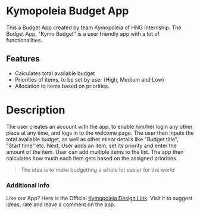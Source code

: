 # **Kymopoleia Budget App**

This a Budget App created by team Kymopoleia of HNG Internship. The Budget App, "Kymo Budget" is a user friendly app with a lot 
of functionalities.

## Features
 - Calculates total available budget
 - Priorities of items, to be set by user (High, Medium and Low)
 - Allocation to items based on priorities.

# Description
The user creates an account with the app, to enable him/her login any other place at any time, and logs in to the welcome
page. The user then inputs the total available budget, as well as other minor details like "Budget title", "Start time" 
etc. Next, User adds an item, set its priority and enter the amount of the item. User can add multiple items to the list.
The app then calculates how much each item gets based on the assigned priorities.



> The idea is to make budgetting a whole lot 
> easier for the world

### Additional Info

Like our App? Here is the Official [Kymopoleia Design Link](https://www.figma.com/file/gIV5vWqxpiz6lrpu8OqDoI/Budget-app?node-id=8%3A3). Visit it to suggest ideas, rate and leave a comment on the app.


